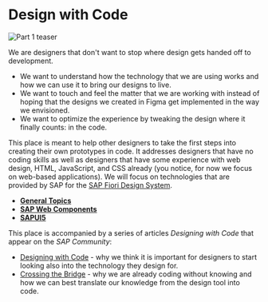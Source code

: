 # Design with Code

![Part 1 teaser](https://github.com/design-with-code/.github/assets/46745939/31ca825b-d543-46af-8478-38e40db12d31)

We are designers that don't want to stop where design gets handed off to development. 

* We want to understand how the technology that we are using works and how we can use it to bring our designs to live. 
* We want to touch and feel the matter that we are working with instead of hoping that the designs we created in Figma get implemented in the way we envisioned.
* We want to optimize the experience by tweaking the design where it finally counts: in the code.

This place is meant to help other designers to take the first steps into creating their own prototypes in code. It addresses designers that have no coding skills as well as designers that have some experience with web design, HTML, JavaScript, and CSS already (you notice, for now we focus on web-based applications). We will focus on technologies that are provided by SAP for the [SAP Fiori Design System](https://experience.sap.com/fiori-design/).

* **[General Topics](https://github.com/design-with-code/general)**
* **[SAP Web Components](https://github.com/design-with-code/web-components)**
* **[SAPUI5](https://github.com/design-with-code/sapui5)**

This place is accompanied by a series of articles *Designing with Code* that appear on the *SAP Community*: 

* [Designing with Code](https://blogs.sap.com/2023/10/29/designing-with-code/) - why we think it is important for designers to start looking also into the technology they design for.
* [Crossing the Bridge](https://blogs.sap.com/2023/11/05/designing-with-code-part-2-crossing-the-bridge/) - why we are already coding without knowing and how we can best translate our knowledge from the design tool into code.



